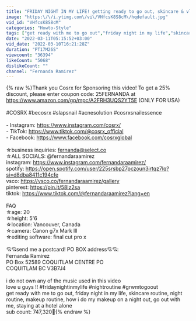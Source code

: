 ```yaml
---
title: "FRIDAY NIGHT IN MY LIFE! getting ready to go out, skincare & vlog"
image: "https:\/\/i.ytimg.com\/vi\/VHfcsK8S8cM\/hqdefault.jpg"
vid_id: "VHfcsK8S8cM"
categories: "Howto-Style"
tags: ["get ready with me to go out","friday night in my life","skincare routine"]
date: "2022-03-11T05:15:52+03:00"
vid_date: "2022-03-10T16:21:28Z"
duration: "PT17M26S"
viewcount: "36394"
likeCount: "5068"
dislikeCount: ""
channel: "Fernanda Ramirez"
---
```

{% raw %}Thank you Cosrx for Sponsoring this video! To get a 25% discount, please enter coupon code: 25FERNANDA at <a rel="nofollow" target="blank" href="https://www.amazon.com/gp/mpc/A2FRH3UQS2YT5E">https://www.amazon.com/gp/mpc/A2FRH3UQS2YT5E</a> (ONLY FOR USA)<br /><br />#COSRX #becosrx #slapsnail #acnesolution #cosrxsnailessence<br /><br />- Instagram: <a rel="nofollow" target="blank" href="https://www.instagram.com/cosrx/">https://www.instagram.com/cosrx/</a><br />- TikTok: <a rel="nofollow" target="blank" href="https://www.tiktok.com/@cosrx_official">https://www.tiktok.com/@cosrx_official</a><br />- Facebook: <a rel="nofollow" target="blank" href="https://www.facebook.com/cosrxglobal">https://www.facebook.com/cosrxglobal</a><br /><br />☆business inquiries: fernanda@select.co<br />☆ALL SOCIALS: @fernandaraamirez<br />instagram: <a rel="nofollow" target="blank" href="https://www.instagram.com/fernandaraamirez/">https://www.instagram.com/fernandaraamirez/</a><br />spotify: <a rel="nofollow" target="blank" href="https://open.spotify.com/user/225srsbp27pczoun3irtqz7lq?si=d8dba8411c194cfe">https://open.spotify.com/user/225srsbp27pczoun3irtqz7lq?si=d8dba8411c194cfe</a><br />vsco: <a rel="nofollow" target="blank" href="https://vsco.co/fernandaraamirez/gallery">https://vsco.co/fernandaraamirez/gallery</a><br />pinterest: <a rel="nofollow" target="blank" href="https://pin.it/58lz2sa">https://pin.it/58lz2sa</a><br />tiktok: <a rel="nofollow" target="blank" href="https://www.tiktok.com/@fernandaraamirez?lang=en">https://www.tiktok.com/@fernandaraamirez?lang=en</a><br /><br />FAQ<br />☆age: 20<br />☆height: 5'6<br />☆location: Vancouver, Canada<br />☆camera: Canon g7x Mark llI <br />☆editing software: final cut pro x<br /><br />💘💘send me a postcard! PO BOX address💘💘:<br />Fernanda Ramirez<br />PO Box 52589 COQUITLAM CENTRE PO<br />COQUITLAM BC V3B7J4<br /><br />i do not own any of the music used in this video<br />love u guys !! #fridaynightinmylife #nightroutine #grwmtogoout<br />get ready with me to go out, friday night in my life, skincare routine, night routine, makeup routine, how i do my makeup on a night out, go out with me, staying at a hotel alone<br />sub count: 747,320🦋{% endraw %}
